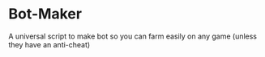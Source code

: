 # Bot-Maker
A universal script to make bot so you can farm easily on any game (unless they have an anti-cheat)
